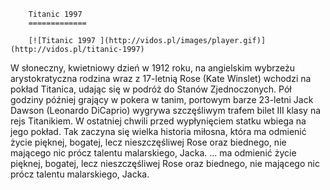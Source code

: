
        Titanic 1997 
        =============
        
        [![Titanic 1997 ](http://vidos.pl/images/player.gif)](http://vidos.pl/titanic-1997)
        
        
 W słoneczny, kwietniowy dzień w 1912 roku, na angielskim wybrzeżu arystokratyczna rodzina wraz z 17-letnią Rose (Kate Winslet) wchodzi na pokład Titanica, udając się w podróż do Stanów Zjednoczonych. Pół godziny później grający w pokera w tanim, portowym barze 23-letni Jack Dawson (Leonardo DiCaprio) wygrywa szczęśliwym trafem bilet III klasy na rejs Titanikiem. W ostatniej chwili przed wypłynięciem statku wbiega na jego pokład. Tak zaczyna się wielka historia miłosna, która ma odmienić życie pięknej, bogatej, lecz nieszczęśliwej Rose oraz biednego, nie mającego nic prócz talentu malarskiego, Jacka.   ... ma odmienić życie pięknej, bogatej, lecz nieszczęśliwej Rose oraz biednego, nie mającego nic prócz talentu malarskiego, Jacka.
    
